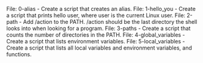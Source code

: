 File: 0-alias - Create a script that creates an alias.
File: 1-hello_you - Create a script that prints hello user, where user is the current Linux user.
File: 2-path - Add /action to the PATH. /action should be the last directory the shell looks into when looking for a program.
File: 3-paths - Create a script that counts the number of directories in the PATH.
File: 4-global_variables - Create a script that lists environment variables.
File: 5-local_variables - Create a script that lists all local variables and environment variables, and functions.
